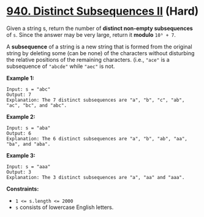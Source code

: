 # [940. Distinct Subsequences II][link] (Hard)

[link]: https://leetcode.com/problems/distinct-subsequences-ii/

Given a string s, return the number of **distinct non-empty subsequences** of `s`. Since the answer
may be very large, return it **modulo** `10⁹ + 7`.

A **subsequence** of a string is a new string that is formed from the original string by deleting
some (can be none) of the characters without disturbing the relative positions of the remaining
characters. (i.e., `"ace"` is a subsequence of `"abcde"` while `"aec"` is not.

**Example 1:**

```
Input: s = "abc"
Output: 7
Explanation: The 7 distinct subsequences are "a", "b", "c", "ab", "ac", "bc", and "abc".
```

**Example 2:**

```
Input: s = "aba"
Output: 6
Explanation: The 6 distinct subsequences are "a", "b", "ab", "aa", "ba", and "aba".
```

**Example 3:**

```
Input: s = "aaa"
Output: 3
Explanation: The 3 distinct subsequences are "a", "aa" and "aaa".
```

**Constraints:**

- `1 <= s.length <= 2000`
- `s` consists of lowercase English letters.
